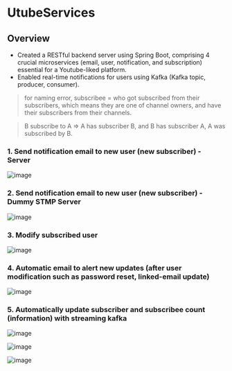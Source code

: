# UtubeServices

## Overview
- Created a RESTful backend server using Spring Boot, comprising 4 crucial microservices (email, user, notification,
and subscription) essential for a Youtube-liked platform.
- Enabled real-time notifications for users using Kafka (Kafka topic, producer, consumer).
  
> for naming error, subscribee = who got subscribed from their subscribers, which means they are one of channel owners, and have their subscribers from their channels.

> B subscribe to A => A has subscriber B, and B has subscriber A, A was subscribed by B.

### 1. Send notification email to new user (new subscriber) - Server 

![image](https://github.com/Kaia15/kafka-microservices/assets/86872685/cdf040f4-f846-4b19-b025-1d9df008c012)

### 2. Send notification email to new user (new subscriber) - Dummy STMP Server

![image](https://github.com/Kaia15/kafka-microservices/assets/86872685/798a656b-b490-4016-98cf-a879ecaf015f)

### 3. Modify subscribed user

![image](https://github.com/Kaia15/kafka-microservices/assets/86872685/18e547c7-865e-4a64-b2da-50f2bbc4ee14)

### 4. Automatic email to alert new updates (after user modification such as password reset, linked-email update)

![image](https://github.com/Kaia15/kafka-microservices/assets/86872685/e394b1f3-6a60-4c63-87c0-657fb20ea6cd)

### 5. Automatically update subscriber and subscribee count (information) with streaming kafka 

![image](https://github.com/Kaia15/kafka-microservices/assets/86872685/ab12e2ce-f3fe-4c85-bd82-7d77b7861347)

![image](https://github.com/Kaia15/kafka-microservices/assets/86872685/5cddf92f-5137-4c1a-a37a-8a4a207e64aa)

![image](https://github.com/Kaia15/kafka-microservices/assets/86872685/fb4003e1-8fe2-42b5-9605-bd24c1cec4e0)
